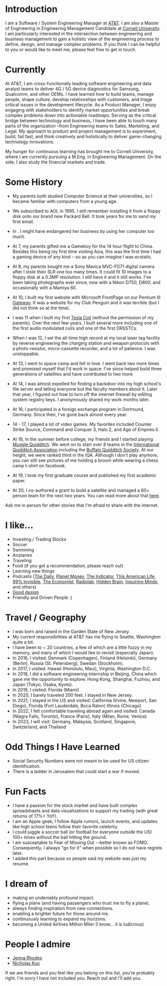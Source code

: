
# Introduction

I am a Software / System Engineering Manager at [AT&T](https://att.com). I am also a Master of Engineering in Engineering Management Candidate at [Cornell University](https://cornell.edu). I am particularly interested in the intersection between engineering and business management to gain a holistic view of the engineering process to define, design, and manage complex problems. If you think I can be helpful to you or would like to meet me, please feel free to get in touch.

# Currently

At AT&T, I am cross-functionally leading software engineering and data analyst teams to deliver 4G / 5G device diagnostics for Samsung, Qualcomm, and other OEMs. I have learned how to build teams, manage people, shape culture, develop relationships with customers, and triage critical issues in the development lifecycle. As a Product Manager, I enjoy engaging with stakeholders to identify market opportunities and break complex problems down into actionable roadmaps. Serving as the critical bridge between technology and business, I have been able to touch many parts of the organization –from Engineering teams to Sales, Marketing, and Legal. My approach to product and project management is to experiment, build, fail fast, and think creatively and holistically to deliver game-changing technology innovations.


My hunger for continuous learning has brought me to Cornell University, where I am currently pursuing a M.Eng. in Engineering Management. On the side, I also study the financial markets and trade.

# Some History

- My parents both studied Computer Science at their universities, so I became familiar with computers from a young age.

- We subscribed to AOL in 1995. I still remember installing it from a floppy disk onto our brand new Packard Bell. It took years for me to send my first email.

- In . I might have endangered her business by using her computer too much.

- At 7, my parents gifted me a Gameboy for the 14 hour flight to China. Besides this being my first time visiting Asia, this was the first time I had a gaming device of any kind --so as you can imagine I was ecstatic.

- At 8, my parents bought me a Sony Mavica MVC-FD71 digital camera after I stole their SLR one too many times. It could fit 10 images to a floppy disk at a 0.3MP resolution. I still have it and it still works. I've been taking photographs ever since, now with a Nikon D750, D800, and occasionally with a Mamiya 6II.

- At 10, I built my first website with Microsoft FrontPage on our Pentium III [Gateway](https://en.wikipedia.org/wiki/Gateway,_Inc.). It was a website for my Club Penguin and it was terrible (but I did not think so at the time).

- I was 11 when I built my first [Tesla Coil](https://en.wikipedia.org/wiki/Tesla_coil) (without the permission of my parents). Over the next few years, I built several more including one of the first audio modulated coils and one of the first DRSSTCs.

- When I was 12, I set the all-time high record at my local laser tag facility by reverse engineering the charging station and weapon protocols with a photo-resistor, micro-cassette recorder, and a lot of patience. I was unstoppable.

- At 13, I went to space camp and fell in love. I went back two more times and promised myself that I'd work in space. I've since helped build three generations of satellites and have contributed to two more.

- At 14, I was almost expelled for finding a backdoor into my high school's file server and telling everyone but the faculty members about it. Later that year, I figured out how to turn off the internet firewall by editing system registry keys. I anonymously shared my work months later.

- At 16, I participated in a foreign exchange program in Dortmund, Germany. Since then, I've gone back almost every year.

- 14 - 17, I played a lot of video games. My favorites included Counter Strike Source, Command and Conquer 3, Halo 2, and Age of Empires II.

- At 18, In the summer before college, my friends and I started playing [Muggle Quidditch](https://en.wikipedia.org/wiki/Quidditch_(sport)). We went on to start over 8 teams in the [International Quidditch Association](https://en.wikipedia.org/wiki/International_Quidditch_Association) including the [Buffalo Quidditch Society](https://www.facebook.com/buffaloquidditch/). At our height, we were ranked third in the IQA. Although I don't play anymore, you can still see pictures of me holding a broom while wearing a chess camp t-shirt on facebook.

- At 19, I took my first graduate course and published my first academic paper.

- At 20, I co-authored a grant to build a satellite and managed a 60+ person team for the next two years. You can read more about that [here](https://ubnl.space/glados/).

Ask me in person for other stories that I'm afraid to share with the internet.

# I like...

- Investing / Trading Stocks
- Soccer
- Swimming
- Airplanes
- Traveling
- Food (if you got a recommendation, please reach out)
- Learning new things
- Podcasts ([The Daily](https://www.nytimes.com/column/the-daily), [Planet Money](https://www.npr.org/sections/money/), [The Indicator](https://www.npr.org/podcasts/510325/the-indicator-from-planet-money), [This American Life](https://www.thisamericanlife.org/), [99% Invisible](https://99percentinvisible.org/episodes/), [The Economist](http://radio.economist.com/), [Radiolab](https://www.wnycstudios.org/shows/radiolab), [Hidden Brain](https://www.npr.org/series/423302056/hidden-brain), [Inquiring Minds](https://inquiring.show), and others)
- [Good design](/)
- Friendly and Driven People :)

# Travel / Geography

- I was born and raised in the Garden State of New Jersey.
- My current responsibilities at AT&T has me flying to Seattle, Washington quite a bit.
- I have been to ~ 20 countries, a few of which are a little fuzzy in my memory, and many of which I would like to revisit (especially Japan).
- In 2016, I visited: Denmark (Copenhagen), Finland (Helsinki), Germany (Berlin), Russia (St. Petersberg), Swedan (Stockholm).
- In 2017, I visited: Hawaii (Honolulu, Maui), Virginia, Washington D.C.
- In 2018, I did a software engineering internship in Beijing, China which gave me the opportunity to explore: Hong Kong, Shanghai, Fuzhou, and Japan (Tokyo, Osaka, Kyoto).
- In 2019, I visited: Florida (Miami)
- In 2020, I barely traveled 200 feet. I stayed in New Jersey.
- In 2021, I stayed in the US and visited: California (Irvine, Newport, San Diego), Florida (Fort Lauderdale, Boca Raton) Illinois (Chicago)
- In 2022, I felt comfortable traveling abroad again and visited: Canada (Niagra Falls, Toronto), France (Paris), Italy (Milan, Rome, Venice)
- In 2023, I will visit: Germany, Malaysia, Scotland, Singapore, Switzerland, and Thailand

# Odd Things I Have Learned
- Social Security Numbers were not meant to be used for US citizen identification.
- There is a ladder in Jerusalem that could start a war if moved.

# Fun Facts

- I have a passion for the stock market and have built complex spreadsheets and data visualizations to support my trading (with great returns of 17%+ YoY).
- I am an Apple geek; I follow Apple rumors, launch events, and updates like high school teens follow their favorite celebrity.
- I could juggle a soccer ball (or football for everyone outside the US) 100+ times without the ball hitting the ground.
- I am susceptable to Fear of Missing Out --better known as FOMO. Consequently, I always "go for it" when possible so I do not have regrets later.
- I added this part because so people said my website was just my resume.

# I dream of

- making an undeniably profound impact.
- flying a plane (and having passengers who trust me to fly a plane).
- always finding inspiration from new connections.
- enabling a brighter future for those around me.
- continuously learning to expand my horizons.
- becoming a United Airlines Million Miler (I know... it is ludicrous)

# People I admire

- [Jenna Rhodes](https://www.linkedin.com/in/jenna-rhodes-499501132)
- [Nicholas Kuo](https://www.linkedin.com/in/nicholaskuo)

If we are friends and you feel like you belong on this list, you're probably right. I'm sorry I have not included you. Reach out and I'll add you.
